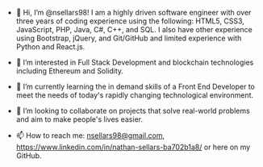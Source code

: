 - 👋 Hi, I’m @nsellars98! I am a highly driven software engineer with over three years of coding experience using the following: HTML5, CSS3, JavaScript, PHP, Java, C#, C++, and SQL. I also have other experience using Bootstrap, jQuery, and Git/GitHub and limited experience with Python and React.js.

- 👀 I’m interested in Full Stack Development and blockchain technologies including Ethereum and Solidity.
- 🌱 I’m currently learning the in demand skills of a Front End Developer to meet the needs of today's rapidly changing technological environment.
- 💞️ I’m looking to collaborate on projects that solve real-world problems and aim to make people's lives easier.
- 📫 How to reach me: nsellars98@gmail.com, https://www.linkedin.com/in/nathan-sellars-ba702b1a8/ or here on my GitHub.
